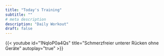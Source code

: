 ```yaml
---
title: "Today's Training"
subtitle: ""
# meta description
description: "Daily Workout"
draft: false
---
```


{{< youtube id="1NqIoP0a4Qs" title="Schmerzfreier unterer Rücken ohne Geräte" autoplay="true" >}}